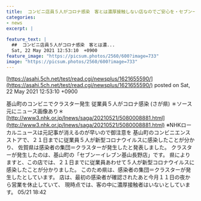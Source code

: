 ```yaml
---
title:  コンビニ店員５人がコロナ感染　客とは濃厚接触しない店なのでご安心を・セブンーイレブン基山長野店 
categories:
- news
excerpt: |
  
feature_text: |
  ##  コンビニ店員５人がコロナ感染　客とは濃...
  Sat, 22 May 2021 12:53:10  +0900
feature_image: "https://picsum.photos/2560/600?image=733"
image: "https://picsum.photos/2560/600?image=733"
---
```


[https://asahi.5ch.net/test/read.cgi/newsplus/1621655590/](https://asahi.5ch.net/test/read.cgi/newsplus/1621655590/)
posted on Sat, 22 May 2021 12:53:10  +0900

<!--more-->

基山町のコンビニでクラスター発生 従業員５人がコロナ感染 (さが県) ＊ソース元にニュース画像あり＊ [http://www3.nhk.or.jp/lnews/saga/20210521/5080008881.html](http://www3.nhk.or.jp/lnews/saga/20210521/5080008881.html) ※NHKローカルニュースは元記事が消えるのが早いので御注意を 基山町のコンビニエンスストアで、２１日までに従業員５人が新型コロナウイルスに感染したことが分かり、 佐賀県は感染者の集団＝クラスターが発生したと発表しました。 クラスターが発生したのは、基山町の「セブンーイレブン基山長野店」です。 県によりますと、この店では、２１日までに従業員あわせて５人が新型コロナウイルスに感染したことが分かりました。 このため県は、感染者の集団＝クラスターが発生したとしています。 店は、最初の感染者が確認されたあと今月１１日の夜から営業を休止していて、 現時点では、客の中に濃厚接触者はいないとしています。 05/21 18:42
